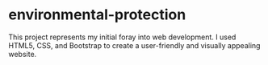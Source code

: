 # environmental-protection
This project represents my initial foray into web development. I used HTML5, CSS, and Bootstrap to create a user-friendly and visually appealing website. 
